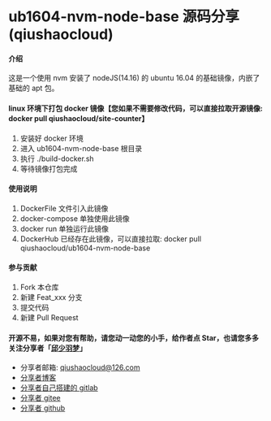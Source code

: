 # ub1604-nvm-node-base 源码分享(qiushaocloud)


#### 介绍
这是一个使用 nvm 安装了 nodeJS(14.16) 的 ubuntu 16.04 的基础镜像，内嵌了基础的 apt 包。


#### linux 环境下打包 docker 镜像【您如果不需要修改代码，可以直接拉取开源镜像: docker pull qiushaocloud/site-counter】
1. 安装好 docker 环境
2. 进入 ub1604-nvm-node-base 根目录
3. 执行 ./build-docker.sh
4. 等待镜像打包完成


#### 使用说明

1.  DockerFile 文件引入此镜像
2.  docker-compose 单独使用此镜像
3.  docker run 单独运行此镜像
4.  DockerHub 已经存在此镜像，可以直接拉取: docker pull qiushaocloud/ub1604-nvm-node-base


#### 参与贡献

1.  Fork 本仓库
2.  新建 Feat_xxx 分支
3.  提交代码
4.  新建 Pull Request


#### 开源不易，如果对您有帮助，请您动一动您的小手，给作者点 Star，也请您多多关注分享者「[邱少羽梦](https://www.qiushaocloud.top)」

* 分享者邮箱: [qiushaocloud@126.com](mailto:qiushaocloud@126.com)
* [分享者博客](https://www.qiushaocloud.top)
* [分享者自己搭建的 gitlab](https://www.qiushaocloud.top/gitlab/qiushaocloud) 
* [分享者 gitee](https://gitee.com/qiushaocloud/dashboard/projects) 
* [分享者 github](https://github.com/qiushaocloud?tab=repositories) 
